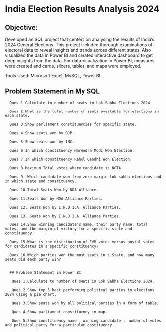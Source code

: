 # India Election Results Analysis 2024

## Objective:

Developed an SQL project that centers on analysing the results of India’s 2024 General Elections. This project included thorough examinations of electoral data to reveal insights and trends across different states. Also visualized the data in Power BI and created interactive dashboard to get deep insights from the data. For data visualization in Power BI, measures were created and cards, slicers, tables, and maps were employed.

Tools Used: Microsoft Excel, MySQL, Power BI

## Problem Statement in My SQL

      Ques 1.Calculate to number of seats in Lok Sabha Elections 2024.
      
      Ques 2.What is the total number of seats available for elections in each state.
      
      Ques 3.Show parliament constituencies for specific state.
      
      Ques 4.Show seats won by BJP.

      Ques 5.Show seats won by INC.
      
      Ques 6.In which constituency Narendra Modi Won Election.
      
      Ques 7.In which constituency Rahul Gandhi Won Election.
      
      Ques 8.Maximum Total votes where candidate is NOTA.
      
      Ques 9. Which candidate won from zero margin lok sabha elections and in which state and constituency.
      
      Ques 10.Total Seats Won by NDA Alliance.
      
      Ques 11.Seats Won by NDA Alliance Parties.
      
      Ques 12. Seats Won by I.N.D.I.A. Alliance Parties.
      
      Ques 13. Seats Won by I.N.D.I.A. Alliance Parties.
      
      Ques 14.Show winning candidate's name, their party name, total votes, and the margin of victory for a specific state and constituency.
      
      Ques 15.What is the distribution of EVM votes versus postal votes for candidates in a specific constituency?
      
      Ques 16.Which parties won the most seats in s State, and how many seats did each party win?


      ## Problem Statement in Power BI

       Ques 1.Calculate to number of seats in Lok Sabha Elections 2024.

       Ques 2.Show top 5 best performing political parties in elections 2024 using a pie chart.
      
       Ques 3.Show seats won by all political parties in a form of table.
      
       Ques 4.Show parliament constituency in map.

       Ques 5.Show constituency name , winning candidate , number of votes and political party for a particular costituency.
      

       
      

      



